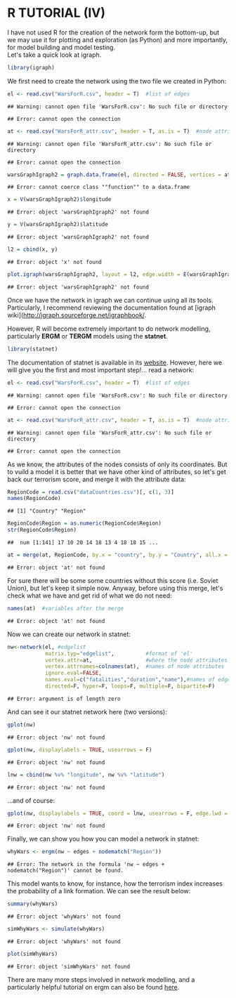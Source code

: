 R TUTORIAL (IV)
========================================================


I have not used R for the creation of the network form the bottom-up, but we may use it for plotting and exploration (as Python) and more importantly, for model building and model testing.  
Let's take a quick look at igraph. 

```r
library(igraph)
```


We first need to create the network using the two file we created in Python:

```r
el <- read.csv("WarsForR.csv", header = T)  #list of edges
```

```
## Warning: cannot open file 'WarsForR.csv': No such file or directory
```

```
## Error: cannot open the connection
```

```r
at <- read.csv("WarsForR_attr.csv", header = T, as.is = T)  #node attributes
```

```
## Warning: cannot open file 'WarsForR_attr.csv': No such file or directory
```

```
## Error: cannot open the connection
```

```r
warsGraphIgraph2 = graph.data.frame(el, directed = FALSE, vertices = at)
```

```
## Error: cannot coerce class ""function"" to a data.frame
```

```r
x = V(warsGraphIgraph2)$longitude
```

```
## Error: object 'warsGraphIgraph2' not found
```

```r
y = V(warsGraphIgraph2)$latitude
```

```
## Error: object 'warsGraphIgraph2' not found
```

```r
l2 = cbind(x, y)
```

```
## Error: object 'x' not found
```

```r
plot.igraph(warsGraphIgraph2, layout = l2, edge.width = E(warsGraphIgraph2)$duration)  #width of edge based on duration!
```

```
## Error: object 'warsGraphIgraph2' not found
```

Once we have the network in igraph we can continue using all its tools. Particularly, I recommend reviewing the documentation found at [igraph wiki](http://igraph.sourceforge.net/igraphbook/.

However, R will become extremely important to do network modelling, particularly **ERGM** or **TERGM** models using the **statnet**. 


```r
library(statnet)
```


The documentation of statnet is available in  its [website](http://statnet.org/). However, here we will give you the first and most important step!... read a network:

```r
el <- read.csv("WarsForR.csv", header = T)  #list of edges
```

```
## Warning: cannot open file 'WarsForR.csv': No such file or directory
```

```
## Error: cannot open the connection
```

```r
at <- read.csv("WarsForR_attr.csv", header = T, as.is = T)  #node attributes
```

```
## Warning: cannot open file 'WarsForR_attr.csv': No such file or directory
```

```
## Error: cannot open the connection
```

As we know, the attributes of the nodes consists of only its coordinates. But to vuild a model it is better that we have other kind of attributes, so let's get back our terrorism score, and merge it with the attribute data:

```r
RegionCode = read.csv("dataCountries.csv")[, c(1, 3)]
names(RegionCode)
```

```
## [1] "Country" "Region"
```

```r
RegionCode$Region = as.numeric(RegionCode$Region)
str(RegionCode$Region)
```

```
##  num [1:141] 17 10 20 14 18 13 4 18 18 15 ...
```

```r
at = merge(at, RegionCode, by.x = "country", by.y = "Country", all.x = T)
```

```
## Error: object 'at' not found
```


For sure there will be some some countries without this score (i.e. Soviet Union), but let's keep it simple now. Anyway, before using this merge, let's check what we have and get rid of what we do not need:

```r
names(at)  #variables after the merge
```

```
## Error: object 'at' not found
```


Now we can create our network in statnet:

```r
nw<-network(el, #edgelist
            matrix.typ="edgelist",          #format of 'el'
            vertex.attr=at,                 #where the node attributes are
            vertex.attrnames=colnames(at),  #names of node attributes
            ignore.eval=FALSE,
            names.eval=c("fatalities","duration","name"),#names of edge attributes
            directed=F, hyper=F, loops=F, multiple=F, bipartite=F)
```

```
## Error: argument is of length zero
```


And can see it our statnet network here (two versions):

```r
gplot(nw)
```

```
## Error: object 'nw' not found
```

```r
gplot(nw, displaylabels = TRUE, usearrows = F)
```

```
## Error: object 'nw' not found
```

```r
lnw = cbind(nw %v% "longitude", nw %v% "latitude")
```

```
## Error: object 'nw' not found
```

...and of course:

```r
gplot(nw, displaylabels = TRUE, coord = lnw, usearrows = F, edge.lwd = nw %e% "duration"/2)
```

```
## Error: object 'nw' not found
```


Finally, we can show you how you can model a network in statnet:

```r
whyWars <- ergm(nw ~ edges + nodematch("Region"))
```

```
## Error: The network in the formula 'nw ~ edges + nodematch("Region")' cannot be found.
```

This model wants to know, for instance, how the terrorism index increases the probability of a link formation. We can see the result below:

```r
summary(whyWars)
```

```
## Error: object 'whyWars' not found
```


```r
simWhyWars <- simulate(whyWars)
```

```
## Error: object 'whyWars' not found
```

```r
plot(simWhyWars)
```

```
## Error: object 'simWhyWars' not found
```

There are many more steps involved in network modelling, and a particularly helpful tutorial on ergm can also be found [here](http://statnet.csde.washington.edu/NME2013/day2/ergm%20tutorial.html).

